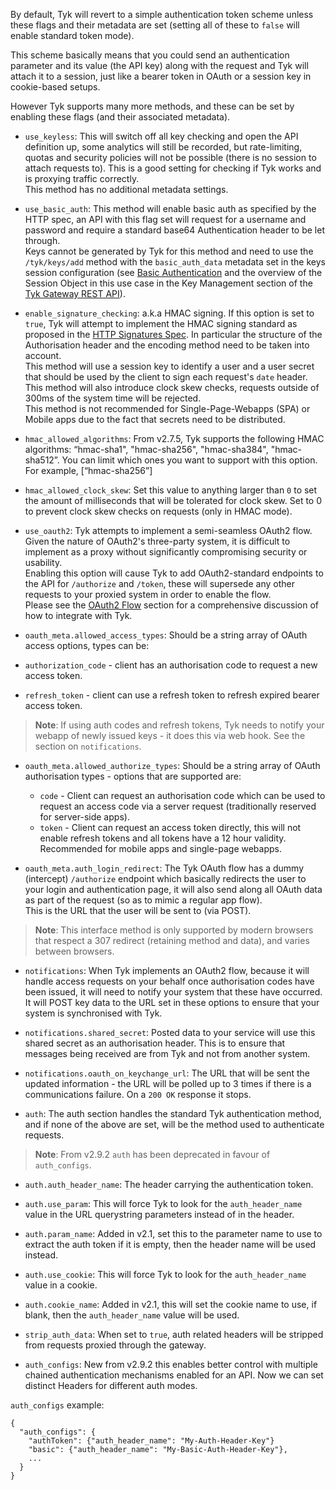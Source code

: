 By default, Tyk will revert to a simple authentication token scheme unless these flags and their metadata are set (setting all of these to `false` will enable standard token mode).

This scheme basically means that you could send an authentication parameter and its value (the API key) along with the request and Tyk will attach it to a session, just like a bearer token in OAuth or a session key in cookie-based setups.

However Tyk supports many more methods, and these can be set by enabling these flags (and their associated metadata).

- `use_keyless`: This will switch off all key checking and open the API definition up, some analytics will still be recorded, but rate-limiting, quotas and security policies will not be possible (there is no session to attach requests to). This is a good setting for checking if Tyk works and is proxying traffic correctly.  
  This method has no additional metadata settings.

- `use_basic_auth`: This method will enable basic auth as specified by the HTTP spec, an API with this flag set will request for a username and password and require a standard base64 Authentication header to be let through.  
  Keys cannot be generated by Tyk for this method and need to use the `/tyk/keys/add` method with the `basic_auth_data` metadata set in the keys session configuration (see [Basic Authentication](/docs/basic-config-and-security/security/your-apis/basic-auth/) and the overview of the Session Object in this use case in the Key Management section of the [Tyk Gateway REST API](/docs/tyk-rest-api)).

- `enable_signature_checking`: a.k.a HMAC signing. If this option is set to `true`, Tyk will attempt to implement the HMAC signing standard as proposed in the [HTTP Signatures Spec](https://web-payments.org/specs/ED/http-signatures/2014-02-01/#page-3). In particular the structure of the Authorisation header and the encoding method need to be taken into account.  
  This method will use a session key to identify a user and a user secret that should be used by the client to sign each request's `date` header.  
  This method will also introduce clock skew checks, requests outside of 300ms of the system time will be rejected.  
  This method is not recommended for Single-Page-Webapps (SPA) or Mobile apps due to the fact that secrets need to be distributed.

- `hmac_allowed_algorithms`: From v2.7.5, Tyk supports the following HMAC algorithms: “hmac-sha1", "hmac-sha256", "hmac-sha384", "hmac-sha512”. You can limit which ones you want to support with this option. For example, [“hmac-sha256”]

- `hmac_allowed_clock_skew`: Set this value to anything larger than `0` to set the amount of milliseconds that will be tolerated for clock skew. Set to 0 to prevent clock skew checks on requests (only in HMAC mode).

- `use_oauth2`: Tyk attempts to implement a semi-seamless OAuth2 flow. Given the nature of OAuth2's three-party system, it is difficult to implement as a proxy without significantly compromising security or usability.  
  Enabling this option will cause Tyk to add OAuth2-standard endpoints to the API for `/authorize` and `/token`, these will supersede any other requests to your proxied system in order to enable the flow.  
  Please see the [OAuth2 Flow](/docs/basic-config-and-security/security/your-apis/oauth-2-0/) section for a comprehensive discussion of how to integrate with Tyk.

- `oauth_meta.allowed_access_types`: Should be a string array of OAuth access options, types can be:
- `authorization_code` - client has an authorisation code to request a new access token.
- `refresh_token` - client can use a refresh token to refresh expired bearer access token.

> **Note**: If using auth codes and refresh tokens, Tyk needs to notify your webapp of newly issued keys - it does this via web hook. See the section on `notifications`.

- `oauth_meta.allowed_authorize_types`: Should be a string array of OAuth authorisation types - options that are supported are:

  - `code` - Client can request an authorisation code which can be used to request an access code via a server request (traditionally reserved for server-side apps).
  - `token` - Client can request an access token directly, this will not enable refresh tokens and all tokens have a 12 hour validity. Recommended for mobile apps and single-page webapps.

- `oauth_meta.auth_login_redirect`: The Tyk OAuth flow has a dummy (intercept) `/authorize` endpoint which basically redirects the user to your login and authentication page, it will also send along all OAuth data as part of the request (so as to mimic a regular app flow).  
  This is the URL that the user will be sent to (via POST).

> **Note**: This interface method is only supported by modern browsers that respect a 307 redirect (retaining method and data), and varies between browsers.

- `notifications`: When Tyk implements an OAuth2 flow, because it will handle access requests on your behalf once authorisation codes have been issued, it will need to notify your system that these have occurred.  
  It will POST key data to the URL set in these options to ensure that your system is synchronised with Tyk.

- `notifications.shared_secret`: Posted data to your service will use this shared secret as an authorisation header. This is to ensure that messages being received are from Tyk and not from another system.

- `notifications.oauth_on_keychange_url`: The URL that will be sent the updated information - the URL will be polled up to 3 times if there is a communications failure. On a `200 OK` response it stops.

- `auth`: The auth section handles the standard Tyk authentication method, and if none of the above are set, will be the method used to authenticate requests.

> **Note**: From v2.9.2 `auth` has been deprecated in favour of `auth_configs`.

- `auth.auth_header_name`: The header carrying the authentication token.

- `auth.use_param`: This will force Tyk to look for the `auth_header_name` value in the URL querystring parameters instead of in the header.

- `auth.param_name`: Added in v2.1, set this to the parameter name to use to extract the auth token if it is empty, then the header name will be used instead.

- `auth.use_cookie`: This will force Tyk to look for the `auth_header_name` value in a cookie.

- `auth.cookie_name`: Added in v2.1, this will set the cookie name to use, if blank, then the `auth_header_name` value will be used.

- `strip_auth_data`: When set to `true`, auth related headers will be stripped from requests proxied through the gateway.

- `auth_configs`: New from v2.9.2 this enables better control with multiple chained authentication mechanisms enabled for an API. Now we can set distinct Headers for different auth modes.

`auth_configs` example:

```
{
  "auth_configs": {
    "authToken": {"auth_header_name": "My-Auth-Header-Key"}
    "basic": {"auth_header_name": "My-Basic-Auth-Header-Key"},
    ...
  }
}
```
